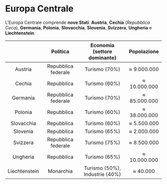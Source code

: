 # Europa Centrale

L'Europa Centrale comprende **nove Stati**: **Austria**, **Cechia** (*Repubblica
Ceca*), **Germania**, **Polonia**, **Slovacchia**, **Slovenia**,
**Svizzera**, **Ungheria** e **Liechtenstein**.

| | Politica | Economia (settore dominante) | Popolazione |
| :-: | :-: | :-: | :-: |
| Austria | Repubblica federale | Turismo (70%) | &thickapprox; 9.000.000 |
| Cechia | Repubblica | Turismo (60%) | &thickapprox; 10.000.000 |
| Germania | Repubblica federale | Turismo (70%) | &thickapprox; 85.000.000 |
| Polonia | Repubblica | Turismo (60%) | &thickapprox; 38.000.000 |
| Slovacchia | Repubblica | Turismo (60%) | &thickapprox; 5.500.000 |
| Slovenia | Repubblica | Turismo (65%) | &thickapprox; 2.000.000 |
| Svizzera | Repubblica federale | Turismo (75%) | &thickapprox; 8.500.000 |
| Ungheria | Repubblica | Turismo (65%) | &thickapprox; 10.000.000 |
| Liechtenstein | Monarchia | Turismo (50%), Industrie (40%) | &thickapprox; 40.000 |
